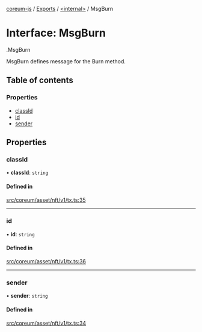 [coreum-js](../README.md) / [Exports](../modules.md) / [<internal\>](../modules/internal_.md) / MsgBurn

# Interface: MsgBurn

[<internal>](../modules/internal_.md).MsgBurn

MsgBurn defines message for the Burn method.

## Table of contents

### Properties

- [classId](internal_.MsgBurn-1.md#classid)
- [id](internal_.MsgBurn-1.md#id)
- [sender](internal_.MsgBurn-1.md#sender)

## Properties

### classId

• **classId**: `string`

#### Defined in

[src/coreum/asset/nft/v1/tx.ts:35](https://github.com/CooperFoundation/coreum-js/blob/1aa4fb5/src/coreum/asset/nft/v1/tx.ts#L35)

___

### id

• **id**: `string`

#### Defined in

[src/coreum/asset/nft/v1/tx.ts:36](https://github.com/CooperFoundation/coreum-js/blob/1aa4fb5/src/coreum/asset/nft/v1/tx.ts#L36)

___

### sender

• **sender**: `string`

#### Defined in

[src/coreum/asset/nft/v1/tx.ts:34](https://github.com/CooperFoundation/coreum-js/blob/1aa4fb5/src/coreum/asset/nft/v1/tx.ts#L34)
